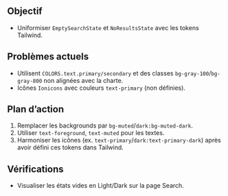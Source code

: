 ## Objectif
- Uniformiser `EmptySearchState` et `NoResultsState` avec les tokens Tailwind.

## Problèmes actuels
- Utilisent `COLORS.text.primary/secondary` et des classes `bg-gray-100`/`bg-gray-800` non alignées avec la charte.
- Icônes `Ionicons` avec couleurs `text-primary` (non définies).

## Plan d’action
1. Remplacer les backgrounds par `bg-muted`/`dark:bg-muted-dark`.
2. Utiliser `text-foreground`, `text-muted` pour les textes.
3. Harmoniser les icônes (ex. `text-primary`/`dark:text-primary-dark`) après avoir défini ces tokens dans Tailwind.

## Vérifications
- Visualiser les états vides en Light/Dark sur la page Search.
